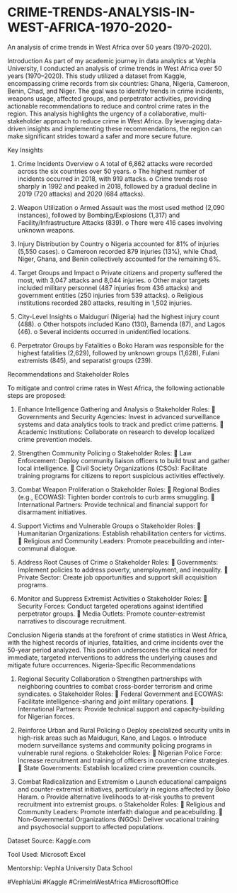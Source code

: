 # CRIME-TRENDS-ANALYSIS-IN-WEST-AFRICA-1970-2020-
An analysis of crime trends in West Africa over 50 years (1970–2020). 

Introduction
As part of my academic journey in data analytics at Vephla University, I conducted an analysis of crime trends in West Africa over 50 years (1970–2020). This study utilized a dataset from Kaggle, encompassing crime records from six countries: Ghana, Nigeria, Cameroon, Benin, Chad, and Niger. The goal was to identify trends in crime incidents, weapons usage, affected groups, and perpetrator activities, providing actionable recommendations to reduce and control crime rates in the region.
This analysis highlights the urgency of a collaborative, multi-stakeholder approach to reduce crime in West Africa. By leveraging data-driven insights and implementing these recommendations, the region can make significant strides toward a safer and more secure future.

Key Insights

1.	Crime Incidents Overview
o	A total of 6,862 attacks were recorded across the six countries over 50 years.
o	The highest number of incidents occurred in 2018, with 919 attacks.
o	Crime trends rose sharply in 1992 and peaked in 2018, followed by a gradual decline in 2019 (720 attacks) and 2020 (684 attacks).

2.	Weapon Utilization
o	Armed Assault was the most used method (2,090 instances), followed by Bombing/Explosions (1,317) and Facility/Infrastructure Attacks (839).
o	There were 416 cases involving unknown weapons.

3.	Injury Distribution by Country
o	Nigeria accounted for 81% of injuries (5,550 cases).
o	Cameroon recorded 879 injuries (13%), while Chad, Niger, Ghana, and Benin collectively accounted for the remaining 6%.

4.	Target Groups and Impact
o	Private citizens and property suffered the most, with 3,047 attacks and 8,044 injuries.
o	Other major targets included military personnel (487 injuries from 436 attacks) and government entities (250 injuries from 539 attacks).
o	Religious institutions recorded 280 attacks, resulting in 1,502 injuries.

5.	City-Level Insights
o	Maiduguri (Nigeria) had the highest injury count (488).
o	Other hotspots included Kano (130), Bamenda (87), and Lagos (46).
o	Several incidents occurred in unidentified locations.

6.	Perpetrator Groups by Fatalities
o	Boko Haram was responsible for the highest fatalities (2,629), followed by unknown groups (1,628), Fulani extremists (845), and separatist groups (239).

Recommendations and Stakeholder Roles

To mitigate and control crime rates in West Africa, the following actionable steps are proposed:

1.	Enhance Intelligence Gathering and Analysis
o	Stakeholder Roles:
	Governments and Security Agencies: Invest in advanced surveillance systems and data analytics tools to track and predict crime patterns.
	Academic Institutions: Collaborate on research to develop localized crime prevention models.

2.	Strengthen Community Policing
o	Stakeholder Roles:
	Law Enforcement: Deploy community liaison officers to build trust and gather local intelligence.
	Civil Society Organizations (CSOs): Facilitate training programs for citizens to report suspicious activities effectively.

3.	Combat Weapon Proliferation
o	Stakeholder Roles:
	Regional Bodies (e.g., ECOWAS): Tighten border controls to curb arms smuggling.
	International Partners: Provide technical and financial support for disarmament initiatives.

4.	Support Victims and Vulnerable Groups
o	Stakeholder Roles:
	Humanitarian Organizations: Establish rehabilitation centers for victims.
	Religious and Community Leaders: Promote peacebuilding and inter-communal dialogue.

5.	Address Root Causes of Crime
o	Stakeholder Roles:
	Governments: Implement policies to address poverty, unemployment, and inequality.
	Private Sector: Create job opportunities and support skill acquisition programs.

6.	Monitor and Suppress Extremist Activities
o	Stakeholder Roles:
	Security Forces: Conduct targeted operations against identified perpetrator groups.
	Media Outlets: Promote counter-extremist narratives to discourage recruitment.

Conclusion
Nigeria stands at the forefront of crime statistics in West Africa, with the highest records of injuries, fatalities, and crime incidents over the 50-year period analyzed. This position underscores the critical need for immediate, targeted interventions to address the underlying causes and mitigate future occurrences.
Nigeria-Specific Recommendations

1.	Regional Security Collaboration
o	Strengthen partnerships with neighboring countries to combat cross-border terrorism and crime syndicates.
o	Stakeholder Roles:
	Federal Government and ECOWAS: Facilitate intelligence-sharing and joint military operations.
	International Partners: Provide technical support and capacity-building for Nigerian forces.

2.	Reinforce Urban and Rural Policing
o	Deploy specialized security units in high-risk areas such as Maiduguri, Kano, and Lagos.
o	Introduce modern surveillance systems and community policing programs in vulnerable rural regions.
o	Stakeholder Roles:
	Nigerian Police Force: Increase recruitment and training of officers in counter-crime strategies.
	State Governments: Establish localized crime prevention councils.

3.	Combat Radicalization and Extremism
o	Launch educational campaigns and counter-extremist initiatives, particularly in regions affected by Boko Haram.
o	Provide alternative livelihoods to at-risk youths to prevent recruitment into extremist groups.
o	Stakeholder Roles:
	Religious and Community Leaders: Promote interfaith dialogue and peacebuilding.
	Non-Governmental Organizations (NGOs): Deliver vocational training and psychosocial support to affected populations.

Dataset Source: Kaggle.com

Tool Used: Microsoft Excel

Mentorship: Vephla University Data School

#VephlaUni #Kaggle #CrimeInWestAfrica #MicrosoftOffice
